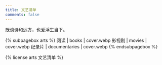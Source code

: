 ```yaml
---
title: 文艺清单
comments: false
---
```


<div class="text-center">既谈诗和远方，也爱浮生当下。</div>

{% subpagebox arts %}
阅读 | books | cover.webp
影视剧 | movies | cover.webp
纪录片 | documentaries | cover.webp
{% endsubpagebox %}

{% license arts 文艺清单 %}
